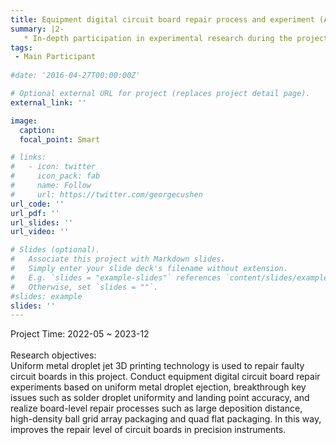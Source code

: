 ```yaml
---
title: Equipment digital circuit board repair process and experiment (A project from Hunan Province)
summary: |2-
   * In-depth participation in experimental research during the project research. Writing and proofreading the final project report.
tags:
 - Main Participant
  
#date: '2016-04-27T00:00:00Z'

# Optional external URL for project (replaces project detail page).
external_link: ''

image:
  caption: 
  focal_point: Smart

# links:
#   - icon: twitter
#     icon_pack: fab
#     name: Follow
#     url: https://twitter.com/georgecushen
url_code: ''
url_pdf: ''
url_slides: ''
url_video: ''

# Slides (optional).
#   Associate this project with Markdown slides.
#   Simply enter your slide deck's filename without extension.
#   E.g. `slides = "example-slides"` references `content/slides/example-slides.md`.
#   Otherwise, set `slides = ""`.
#slides: example
slides: ''
---
```

Project Time: 2022-05 ~ 2023-12\
\
Research objectives:\
Uniform metal droplet jet 3D printing technology is used to repair faulty circuit boards in this project. Conduct equipment digital circuit board repair experiments based on uniform metal droplet ejection, breakthrough key issues such as solder droplet uniformity and landing point accuracy, and realize board-level repair processes such as large deposition distance, high-density ball grid array packaging and quad flat packaging. In this way, improves the repair level of circuit boards in precision instruments.